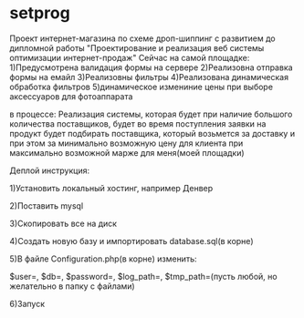 setprog
=======
Проект интернет-магазина по схеме дроп-шиппинг с развитием до дипломной работы "Проектирование и реализация веб системы оптимизации интернет-продаж"
Сейчас на самой площадке:
1)Предусмотрена валидация формы на сервере
2)Реализовна отправка формы на емайл
3)Реализовны фильтры
4)Реализована динамическая обработка фильтров
5)динамическое измениние цены при выборе аксессуаров для фотоаппарата

в процессе:
Реализация системы, которая будет при наличие большого количества поставщиков, будет во время поступления заявки на продукт будет подбирать поставщика, который возьмется за доставку и при этом за минимально возможную цену для клиента при максимально возможной марже для меня(моей площадки)

Деплой инструкция:

1)Установить локальный хостинг, например Денвер

2)Поставить mysql

3)Скопировать все на диск

4)Создать новую базу и импортировать database.sql(в корне)

5)В файле Configuration.php(в корне) изменить:

  $user=, $db=, $password=, $log_path=, $tmp_path=(пусть любой, но желательно в папку с файлами)
  
6)Запуск
